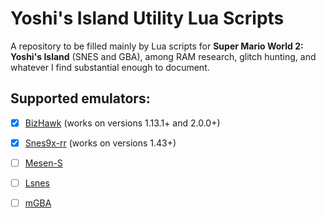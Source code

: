 # Yoshi's Island Utility Lua Scripts
A repository to be filled mainly by Lua scripts for **Super Mario World 2: Yoshi's Island** (SNES and GBA), among RAM research, glitch hunting, and whatever I find substantial enough to document.

## Supported emulators:
- [X] [BizHawk](https://tasvideos.org/BizHawk/ReleaseHistory) (works on versions 1.13.1+ and 2.0.0+)
- [X] [Snes9x-rr](https://github.com/gocha/snes9x-rr) (works on versions 1.43+)
- [ ] [Mesen-S](https://www.mesen.ca)
- [ ] [Lsnes](https://repo.or.cz/w/lsnes.git)
- [ ] [mGBA](https://mgba.io)

